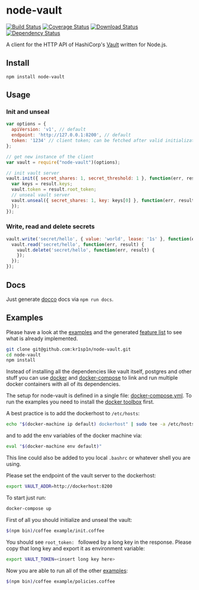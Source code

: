 node-vault
============

[![Build Status](https://img.shields.io/travis/kr1sp1n/node-vault/javascript.svg?style=flat-square)](https://travis-ci.org/kr1sp1n/node-vault)
[![Coverage Status](https://img.shields.io/coveralls/kr1sp1n/node-vault.svg?style=flat-square)](https://coveralls.io/r/kr1sp1n/node-vault)
[![Download Status](https://img.shields.io/npm/dm/node-vault.svg?style=flat-square)](https://www.npmjs.com/package/node-vault)
[![Dependency Status](https://img.shields.io/david/kr1sp1n/node-vault.svg?style=flat-square)](https://david-dm.org/kr1sp1n/node-vault)

A client for the HTTP API of HashiCorp's [Vault] written for Node.js.


Install
-------------------------------

    npm install node-vault


Usage
-------------------------------

### Init and unseal

```javascript
var options = {
  apiVersion: 'v1', // default
  endpoint: 'http://127.0.0.1:8200', // default
  token: '1234' // client token; can be fetched after valid initialization of the server
};

// get new instance of the client
var vault = require("node-vault")(options);

// init vault server
vault.init({ secret_shares: 1, secret_threshold: 1 }, function(err, result) {
  var keys = result.keys;
  vault.token = result.root_token;
  // unseal vault server
  vault.unseal({ secret_shares: 1, key: keys[0] }, function(err, result) {
  });
});
```

### Write, read and delete secrets

```javascript
vault.write('secret/hello', { value: 'world', lease: '1s' }, function(err, result) {
  vault.read('secret/hello', function(err, result) {
    vault.delete('secret/hello', function(err, result) {
    });
  });
});
```

Docs
-------------------------------
Just generate [docco] docs via `npm run docs`.


Examples
-------------------------------
Please have a look at the [examples] and the generated [feature list] to see what is already implemented.

```bash
git clone git@github.com:kr1sp1n/node-vault.git
cd node-vault
npm install
```

Instead of installing all the dependencies like vault itself, postgres and other stuff you can
use [docker] and [docker-compose] to link and run multiple docker containers with all of its dependencies.

The setup for node-vault is defined in a single file: [docker-compose.yml].
To run the examples you need to install the [docker toolbox] first.

A best practice is to add the dockerhost to `/etc/hosts`:
```bash
echo "$(docker-machine ip default) dockerhost" | sudo tee -a /etc/hosts
```
and to add the env variables of the docker machine via:
```bash
eval "$(docker-machine env default)"
```
This line could also be added to you local `.bashrc` or whatever shell you are using.

Please set the endpoint of the vault server to the dockerhost:
```bash
export VAULT_ADDR=http://dockerhost:8200
```

To start just run:
```bash
docker-compose up
```

First of all you should initialize and unseal the vault:
```bash
$(npm bin)/coffee example/init.coffee
```
You should see `root_token: ` followed by a long key in the response.
Please copy that long key and export it as environment variable:
```bash
export VAULT_TOKEN=<insert long key here>
```

Now you are able to run all of the other [examples]:
```bash
$(npm bin)/coffee example/policies.coffee
```



[examples]: https://github.com/kr1sp1n/node-vault/tree/master/example
[docker-compose.yml]: https://github.com/kr1sp1n/node-vault/tree/master/docker-compose.yml
[Vault]: https://vaultproject.io/
[docker-compose]: https://www.docker.com/docker-compose
[docker]: http://docs.docker.com/
[docker toolbox]: https://www.docker.com/toolbox
[docco]: http://jashkenas.github.io/docco
[feature list]: https://github.com/kr1sp1n/node-vault/tree/master/features.md
